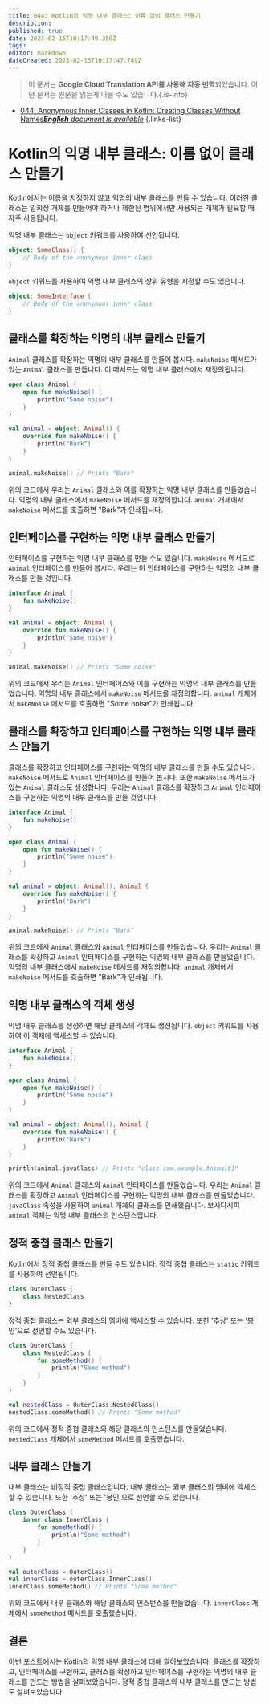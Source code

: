 ```yaml
---
title: 044: Kotlin의 익명 내부 클래스: 이름 없이 클래스 만들기
description: 
published: true
date: 2023-02-15T10:17:49.350Z
tags: 
editor: markdown
dateCreated: 2023-02-15T10:17:47.749Z
---
```


> 이 문서는 **Google Cloud Translation API를 사용해 자동 번역**되었습니다.
어떤 문서는 원문을 읽는게 나을 수도 있습니다.{.is-info}



- [044: Anonymous Inner Classes in Kotlin: Creating Classes Without Names***English** document is available*](/en/Knowledge-base/Kotlin/Learning/044-anonymous-inner-classes-in-kotlin-creating-classes-without-names)
{.links-list}


# Kotlin의 익명 내부 클래스: 이름 없이 클래스 만들기

Kotlin에서는 이름을 지정하지 않고 익명의 내부 클래스를 만들 수 있습니다. 이러한 클래스는 일회성 개체를 만들어야 하거나 제한된 범위에서만 사용되는 개체가 필요할 때 자주 사용됩니다.

익명 내부 클래스는 `object` 키워드를 사용하여 선언됩니다.

```kotlin
object: SomeClass() {
    // Body of the anonymous inner class
}
```

`object` 키워드를 사용하여 익명 내부 클래스의 상위 유형을 지정할 수도 있습니다.

```kotlin
object: SomeInterface {
    // Body of the anonymous inner class
}
```

## 클래스를 확장하는 익명의 내부 클래스 만들기

`Animal` 클래스를 확장하는 익명의 내부 클래스를 만들어 봅시다. `makeNoise` 메서드가 있는 `Animal` 클래스를 만듭니다. 이 메서드는 익명 내부 클래스에서 재정의됩니다.

```kotlin
open class Animal {
    open fun makeNoise() {
        println("Some noise")
    }
}

val animal = object: Animal() {
    override fun makeNoise() {
        println("Bark")
    }
}

animal.makeNoise() // Prints "Bark"
```

위의 코드에서 우리는 `Animal` 클래스와 이를 확장하는 익명 내부 클래스를 만들었습니다. 익명의 내부 클래스에서 `makeNoise` 메서드를 재정의합니다. `animal` 개체에서 `makeNoise` 메서드를 호출하면 "Bark"가 인쇄됩니다.

## 인터페이스를 구현하는 익명 내부 클래스 만들기

인터페이스를 구현하는 익명 내부 클래스를 만들 수도 있습니다. `makeNoise` 메서드로 `Animal` 인터페이스를 만들어 봅시다. 우리는 이 인터페이스를 구현하는 익명의 내부 클래스를 만들 것입니다.

```kotlin
interface Animal {
    fun makeNoise()
}

val animal = object: Animal {
    override fun makeNoise() {
        println("Some noise")
    }
}

animal.makeNoise() // Prints "Some noise"
```

위의 코드에서 우리는 `Animal` 인터페이스와 이를 구현하는 익명의 내부 클래스를 만들었습니다. 익명의 내부 클래스에서 `makeNoise` 메서드를 재정의합니다. `animal` 개체에서 `makeNoise` 메서드를 호출하면 "Some noise"가 인쇄됩니다.

## 클래스를 확장하고 인터페이스를 구현하는 익명 내부 클래스 만들기

클래스를 확장하고 인터페이스를 구현하는 익명의 내부 클래스를 만들 수도 있습니다. `makeNoise` 메서드로 `Animal` 인터페이스를 만들어 봅시다. 또한 `makeNoise` 메서드가 있는 `Animal` 클래스도 생성합니다. 우리는 `Animal` 클래스를 확장하고 `Animal` 인터페이스를 구현하는 익명의 내부 클래스를 만들 것입니다.

```kotlin
interface Animal {
    fun makeNoise()
}

open class Animal {
    open fun makeNoise() {
        println("Some noise")
    }
}

val animal = object: Animal(), Animal {
    override fun makeNoise() {
        println("Bark")
    }
}

animal.makeNoise() // Prints "Bark"
```

위의 코드에서 `Animal` 클래스와 `Animal` 인터페이스를 만들었습니다. 우리는 `Animal` 클래스를 확장하고 `Animal` 인터페이스를 구현하는 익명의 내부 클래스를 만들었습니다. 익명의 내부 클래스에서 `makeNoise` 메서드를 재정의합니다. `animal` 개체에서 `makeNoise` 메서드를 호출하면 "Bark"가 인쇄됩니다.

## 익명 내부 클래스의 객체 생성

익명 내부 클래스를 생성하면 해당 클래스의 객체도 생성됩니다. `object` 키워드를 사용하여 이 객체에 액세스할 수 있습니다.

```kotlin
interface Animal {
    fun makeNoise()
}

open class Animal {
    open fun makeNoise() {
        println("Some noise")
    }
}

val animal = object: Animal(), Animal {
    override fun makeNoise() {
        println("Bark")
    }
}

println(animal.javaClass) // Prints "class com.example.Animal$1"
```

위의 코드에서 `Animal` 클래스와 `Animal` 인터페이스를 만들었습니다. 우리는 `Animal` 클래스를 확장하고 `Animal` 인터페이스를 구현하는 익명의 내부 클래스를 만들었습니다. `javaClass` 속성을 사용하여 `animal` 개체의 클래스를 인쇄했습니다. 보시다시피 `animal` 객체는 익명 내부 클래스의 인스턴스입니다.

## 정적 중첩 클래스 만들기

Kotlin에서 정적 중첩 클래스를 만들 수도 있습니다. 정적 중첩 클래스는 `static` 키워드를 사용하여 선언됩니다.

```kotlin
class OuterClass {
    class NestedClass
}
```

정적 중첩 클래스는 외부 클래스의 멤버에 액세스할 수 있습니다. 또한 '추상' 또는 '봉인'으로 선언할 수도 있습니다.

```kotlin
class OuterClass {
    class NestedClass {
        fun someMethod() {
            println("Some method")
        }
    }
}

val nestedClass = OuterClass.NestedClass()
nestedClass.someMethod() // Prints "Some method"
```

위의 코드에서 정적 중첩 클래스와 해당 클래스의 인스턴스를 만들었습니다. `nestedClass` 개체에서 `someMethod` 메서드를 호출했습니다.

## 내부 클래스 만들기

내부 클래스는 비정적 중첩 클래스입니다. 내부 클래스는 외부 클래스의 멤버에 액세스할 수 있습니다. 또한 '추상' 또는 '봉인'으로 선언할 수도 있습니다.

```kotlin
class OuterClass {
    inner class InnerClass {
        fun someMethod() {
            println("Some method")
        }
    }
}

val outerClass = OuterClass()
val innerClass = outerClass.InnerClass()
innerClass.someMethod() // Prints "Some method"
```

위의 코드에서 내부 클래스와 해당 클래스의 인스턴스를 만들었습니다. `innerClass` 개체에서 `someMethod` 메서드를 호출했습니다.

## 결론

이번 포스트에서는 Kotlin의 익명 내부 클래스에 대해 알아보았습니다. 클래스를 확장하고, 인터페이스를 구현하고, 클래스를 확장하고 인터페이스를 구현하는 익명의 내부 클래스를 만드는 방법을 살펴보았습니다. 정적 중첩 클래스와 내부 클래스를 만드는 방법도 살펴보았습니다.